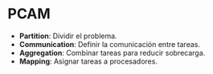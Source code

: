 # PCAM

- **Partition**: Dividir el problema.
- **Communication**: Definir la comunicación entre tareas.
- **Aggregation**: Combinar tareas para reducir sobrecarga.
- **Mapping**: Asignar tareas a procesadores.

